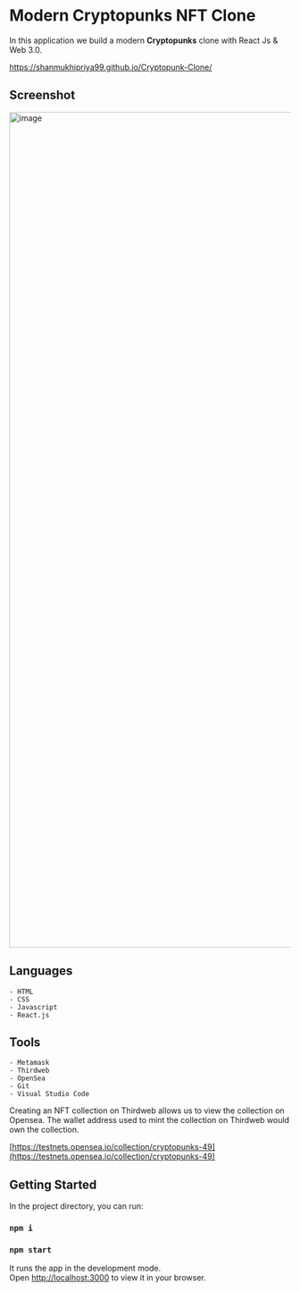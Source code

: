 # Modern Cryptopunks NFT Clone

In this application we build a modern **Cryptopunks** clone with React Js & Web 3.0.<br>

https://shanmukhipriya99.github.io/Cryptopunk-Clone/


## Screenshot

<img width="1495" alt="image" src="https://github.com/shanmukhipriya99/NFT-MarketPlace-Tutorial/assets/37501487/4ca3533a-c147-411e-bc1d-494c027b3561">


## Languages
```
- HTML
- CSS
- Javascript
- React.js
```


## Tools
```
- Metamask
- Thirdweb
- OpenSea
- Git
- Visual Studio Code
```

Creating an NFT collection on Thirdweb allows us to view the collection on Opensea. The wallet address used to mint the collection on Thirdweb would own the collection.

[https://testnets.opensea.io/collection/cryptopunks-49](https://testnets.opensea.io/collection/cryptopunks-49)

## Getting Started

In the project directory, you can run:

### `npm i`
### `npm start`

It runs the app in the development mode.\
Open [http://localhost:3000](http://localhost:3000) to view it in your browser.

